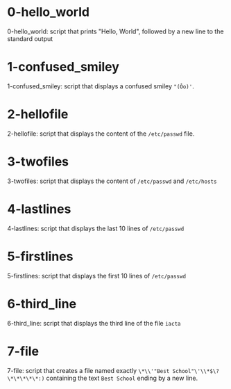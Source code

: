 # 0-hello_world

0-hello_world: script that prints "Hello, World", followed by a new line to the standard output

# 1-confused_smiley

1-confused_smiley: script that displays a confused smiley `"(Ôo)'`.

# 2-hellofile

2-hellofile: script that displays the content of the `/etc/passwd` file.

# 3-twofiles

3-twofiles: script that displays the content of `/etc/passwd` and `/etc/hosts`

# 4-lastlines

4-lastlines: script that displays the last 10 lines of `/etc/passwd`

# 5-firstlines

5-firstlines: script that displays the first 10 lines of `/etc/passwd`

# 6-third_line

6-third_line: script that displays the third line of the file `iacta`

# 7-file

7-file: script that creates a file named exactly `\*\\'"Best School"\'\\*$\?\*\*\*\*\*:)` containing the text `Best School` ending by a new line.
